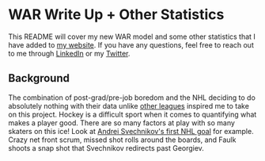 # WAR Write Up + Other Statistics

This README will cover my new WAR model and some other statistics that I have added to [my website](https://www.pierreanalytics.com/). If you have any questions, feel free to reach out to me through [LinkedIn](https://www.linkedin.com/in/neil-pierre-louis/) or my [Twitter](https://twitter.com/pierreanalytics).

## Background
The combination of post-grad/pre-job boredom and the NHL deciding to do absolutely nothing with their data unlike [other leagues](https://baseballsavant.mlb.com/) inspired me to take on this project. Hockey is a difficult sport when it comes to quantifying what makes a player good. There are so many factors at play with so many skaters on this ice! Look at [Andrei Svechnikov's first NHL goal](https://www.youtube.com/watch?v=q6wXcf8oDeA) for example. Crazy net front scrum, missed shot rolls around the boards, and Faulk shoots a snap shot that Svechnikov redirects past Georgiev. 

